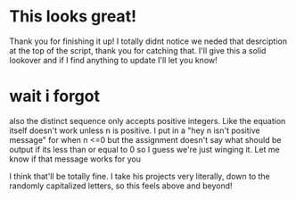 # This looks great! 
Thank you for finishing it up! I totally didnt notice we neded that desrciption at the top of the script, thank you for catching that.
I'll give this a solid lookover and if I find anything to update I'll let you know!

# wait i forgot
also the distinct sequence only accepts positive integers. Like the equation itself doesn't work unless n is positive. I put in a "hey n isn't positive message" for when n <=0 but the assignment doesn't say what should be output if its less than or equal to 0 so I guess we're just winging it. Let me know if that message works for you

I think that'll be totally fine. I take his projects very literally, down to the randomly capitalized letters, so this feels above and beyond!
